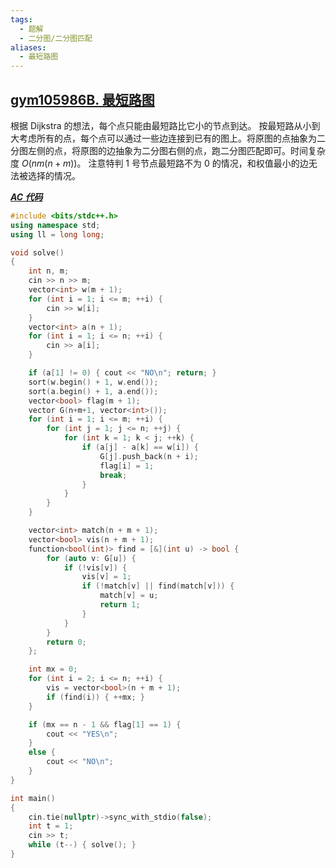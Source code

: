 ```yaml
---
tags:
  - 题解
  - 二分图/二分图匹配
aliases:
  - 最短路图
---
```

## [gym105986B. 最短路图](https://codeforces.com/gym/105986/problem/B)

根据 Dijkstra 的想法，每个点只能由最短路比它小的节点到达。
按最短路从小到大考虑所有的点，每个点可以通过一些边连接到已有的图上。将原图的点抽象为二分图左侧的点，将原图的边抽象为二分图右侧的点，跑二分图匹配即可。时间复杂度 $O(nm(n+m))$。
注意特判 $1$ 号节点最短路不为 $0$ 的情况，和权值最小的边无法被选择的情况。

[***AC 代码***](https://codeforces.com/gym/105986/submission/329064394)

```cpp
#include <bits/stdc++.h>
using namespace std;
using ll = long long;

void solve()
{
    int n, m;
    cin >> n >> m;
    vector<int> w(m + 1);
    for (int i = 1; i <= m; ++i) {
        cin >> w[i];
    }
    vector<int> a(n + 1);
    for (int i = 1; i <= n; ++i) {
        cin >> a[i];
    }

    if (a[1] != 0) { cout << "NO\n"; return; }
    sort(w.begin() + 1, w.end()); 
    sort(a.begin() + 1, a.end());
    vector<bool> flag(m + 1);
    vector G(n+m+1, vector<int>());
    for (int i = 1; i <= m; ++i) {
        for (int j = 1; j <= n; ++j) {
            for (int k = 1; k < j; ++k) {
                if (a[j] - a[k] == w[i]) {
                    G[j].push_back(n + i);
                    flag[i] = 1;
                    break;
                }
            }
        }
    }

    vector<int> match(n + m + 1);
    vector<bool> vis(n + m + 1);
    function<bool(int)> find = [&](int u) -> bool {        
        for (auto v: G[u]) {
            if (!vis[v]) {
                vis[v] = 1;
                if (!match[v] || find(match[v])) {
                    match[v] = u;
                    return 1;
                }
            }
        }
        return 0;
    };

    int mx = 0;
    for (int i = 2; i <= n; ++i) {
        vis = vector<bool>(n + m + 1); 
        if (find(i)) { ++mx; }
    }

    if (mx == n - 1 && flag[1] == 1) { 
        cout << "YES\n";
    }
    else {
        cout << "NO\n";
    }
}

int main()
{
    cin.tie(nullptr)->sync_with_stdio(false);
    int t = 1;
    cin >> t;
    while (t--) { solve(); }
}
```
